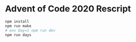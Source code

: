 # Advent of Code 2020 Rescript

```bash
npm install 
npm run make
# env Day=1 npm run dev
npm run days
```